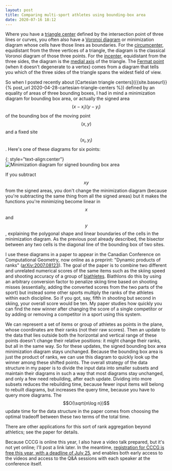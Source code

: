```yaml
---
layout: post
title: Comparing multi-sport athletes using bounding-box area
date: 2020-07-16 18:12
---
```

Where you have a [triangle center](https://en.wikipedia.org/wiki/Triangle_center) defined by the intersection point of three lines or curves, you often also have a [Voronoi diagram](https://en.wikipedia.org/wiki/Voronoi_diagram) or minimization diagram whose cells have those lines as boundaries. For the [circumcenter](https://en.wikipedia.org/wiki/Circumscribed_circle), equidistant from the three vertices of a triangle, the diagram is the classical Voronoi diagram of those three points. For the [incenter](https://en.wikipedia.org/wiki/Incenter), equidistant from the three sides, the diagram is the [medial axis](https://en.wikipedia.org/wiki/Medial_axis) of the triangle. The [Fermat point](https://en.wikipedia.org/wiki/Fermat_point) (when it doesn't degenerate to a vertex) comes from a diagram that tells you which of the three sides of the triangle spans the widest field of view.

So when I posted recently about [Cartesian triangle centers]({{site.baseurl}}{% post_url 2020-04-28-cartesian-triangle-centers %}) defined by an equality of areas of three bounding boxes, I had in mind a minimization diagram for bounding box area, or actually the signed area $$(x-x_i)(y-y_i)$$ of the bounding box of the moving point $$(x,y)$$ and a fixed site $$(x_i,y_i)$$. Here's one of these diagrams for six points:

{: style="text-align:center"}
![Minimization diagram for signed bounding box area]({{site.baseurl}}/assets/2020/bounding-box-diagram.svg)

If you subtract $$xy$$ from the signed areas, you don't change the minimization diagram (because you're subtracting the same thing from all the signed areas) but it makes the functions you're minimizing become linear in $$x$$ and $$y$$, explaining the polygonal shape and linear boundaries of the cells in the minimization diagram. As the previous post already described, the bisector between any two cells is the diagonal line of the bounding box of two sites.

I use these diagrams in a paper to appear in the Canadian Conference on Computational Geometry, now online as a preprint: "Dynamic products of ranks" ([arXiv:2007.08123](https://arxiv.org/abs/2007.08123)). The goal of the paper is to combine two different and unrelated numerical scores of the same items such as the skiing speed and shooting accuracy of a group of [biathletes](https://en.wikipedia.org/wiki/Biathlon). Biathlons do this by using an arbitrary conversion factor to penalize skiing time based on shooting misses (essentially, adding the converted scores from the two parts of the sport) but instead some other sports multiply the ranks of the athletes within each discipline. So if you got, say, fifth in shooting but second in skiing, your overall score would be ten. My paper studies how quickly you can find the new winner after changing the score of a single competitor or by adding or removing a competitor in a sport using this system.

We can represent a set of items or group of athletes as points in the plane, whose coordinates are their ranks (not their raw scores). Then an update to the data that lies outside both the horizontal and vertical range of these points doesn't change their relative positions: it might change their ranks, but all in the same way. So for these updates, the signed bounding box area minimization diagram stays unchanged. Because the bounding box area is just the product of ranks, we can use this diagram to quickly look up the winner among these shifted points. The overall strategy of the data structure in my paper is to divide the input data into smaller subsets and maintain their diagrams in such a way that most diagrams stay unchanged, and only a few need rebuilding, after each update. Dividing into more subsets reduces the rebuilding time, because fewer input items will belong to rebuilt diagrams, but increases the query time, because you have to query more diagrams. The $$O(\sqrt{n\log n})$$ update time for the data structure in the paper comes from choosing the optimal tradeoff between these two terms of the total time.

There are other applications for this sort of rank aggregation beyond athletics; see the paper for details.

Because CCCG is online this year, I also have a video talk prepared, but it's not yet online; I'll post a link later. In the meantime, [registration for CCCG is free this year, with a deadline of July 25](http://vga.usask.ca/cccg2020/), and enables both early access to the videos and access to the Q&A sessions with each speaker at the conference itself.